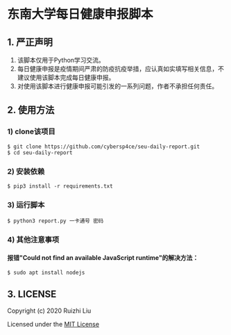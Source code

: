 # 东南大学每日健康申报脚本

## 1. 严正声明

1. 该脚本仅用于Python学习交流。
2. 每日健康申报是疫情期间严肃的防疫抗疫举措，应认真如实填写相关信息，不建议使用该脚本完成每日健康申报。
3. 对使用该脚本进行健康申报可能引发的一系列问题，作者不承担任何责任。

## 2. 使用方法

### 1) clone该项目

```
$ git clone https://github.com/cybersp4ce/seu-daily-report.git
$ cd seu-daily-report
```

### 2) 安装依赖

```
$ pip3 install -r requirements.txt
```

### 3) 运行脚本

```
$ python3 report.py 一卡通号 密码
```
### 4) 其他注意事项
#### 报错"Could not find an available JavaScript runtime"的解决方法：
```
$ sudo apt install nodejs
```

## 3. LICENSE

Copyright (c) 2020 Ruizhi Liu

Licensed under the [MIT License](https://github.com/cybersp4ce/seu-daily-report/blob/main/LICENSE)
